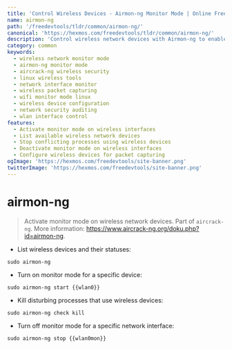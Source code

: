 ```yaml
---
title: 'Control Wireless Devices - Airmon-ng Monitor Mode | Online Free DevTools by Hexmos'
name: airmon-ng
path: '/freedevtools/tldr/common/airmon-ng/'
canonical: 'https://hexmos.com/freedevtools/tldr/common/airmon-ng/'
description: 'Control wireless network devices with Airmon-ng to enable monitor mode and packet capturing. Troubleshoot network issues and perform security audits. Free online tool, no registration required.'
category: common
keywords:
  - wireless network monitor mode
  - airmon-ng monitor mode
  - aircrack-ng wireless security
  - linux wireless tools
  - network interface monitor
  - wireless packet capturing
  - wifi monitor mode linux
  - wireless device configuration
  - network security auditing
  - wlan interface control
features:
  - Activate monitor mode on wireless interfaces
  - List available wireless network devices
  - Stop conflicting processes using wireless devices
  - Deactivate monitor mode on wireless interfaces
  - Configure wireless devices for packet capturing
ogImage: 'https://hexmos.com/freedevtools/site-banner.png'
twitterImage: 'https://hexmos.com/freedevtools/site-banner.png'
---
```


# airmon-ng

> Activate monitor mode on wireless network devices.
> Part of `aircrack-ng`.
> More information: <https://www.aircrack-ng.org/doku.php?id=airmon-ng>.

- List wireless devices and their statuses:

`sudo airmon-ng`

- Turn on monitor mode for a specific device:

`sudo airmon-ng start {{wlan0}}`

- Kill disturbing processes that use wireless devices:

`sudo airmon-ng check kill`

- Turn off monitor mode for a specific network interface:

`sudo airmon-ng stop {{wlan0mon}}`
